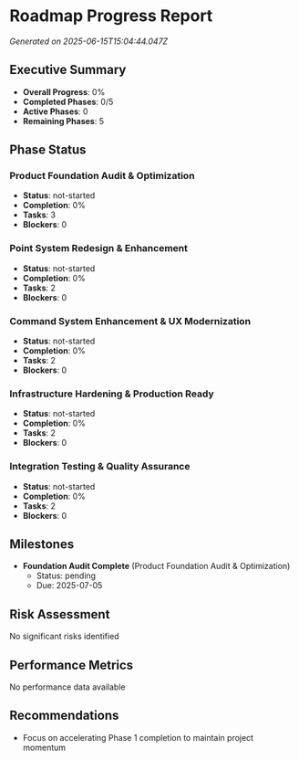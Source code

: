 # Roadmap Progress Report
*Generated on 2025-06-15T15:04:44.047Z*

## Executive Summary

- **Overall Progress**: 0%
- **Completed Phases**: 0/5
- **Active Phases**: 0
- **Remaining Phases**: 5

## Phase Status


### Product Foundation Audit & Optimization
- **Status**: not-started
- **Completion**: 0%
- **Tasks**: 3
- **Blockers**: 0

### Point System Redesign & Enhancement
- **Status**: not-started
- **Completion**: 0%
- **Tasks**: 2
- **Blockers**: 0

### Command System Enhancement & UX Modernization
- **Status**: not-started
- **Completion**: 0%
- **Tasks**: 2
- **Blockers**: 0

### Infrastructure Hardening & Production Ready
- **Status**: not-started
- **Completion**: 0%
- **Tasks**: 2
- **Blockers**: 0

### Integration Testing & Quality Assurance
- **Status**: not-started
- **Completion**: 0%
- **Tasks**: 2
- **Blockers**: 0


## Milestones


- **Foundation Audit Complete** (Product Foundation Audit & Optimization)
  - Status: pending
  - Due: 2025-07-05


## Risk Assessment

No significant risks identified

## Performance Metrics

No performance data available

## Recommendations

- Focus on accelerating Phase 1 completion to maintain project momentum
